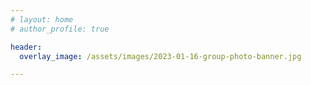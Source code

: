 ```yaml
---
# layout: home
# author_profile: true

header:
  overlay_image: /assets/images/2023-01-16-group-photo-banner.jpg

---
```


